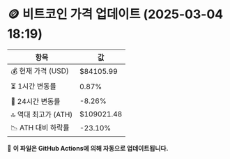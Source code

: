 # 🪙 비트코인 가격 업데이트 (2025-03-04 18:19)

| 항목                | 값 |
|--------------------|----------------|
| 💰 현재 가격 (USD) | $84105.99 |
| ⏳ 1시간 변동률    | 0.87% |
| 📆 24시간 변동률   | -8.26% |
| 🔝 역대 최고가 (ATH) | $109021.48 |
| 📉 ATH 대비 하락률 | -23.10% |

🔄 **이 파일은 GitHub Actions에 의해 자동으로 업데이트됩니다.**

